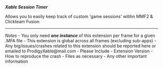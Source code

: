 <b><i>Xable Session Timer</i></b>

Allows you to easily keep track of custom 'game sessions' witihn MMF2 & Clickteam Fusion

<hr/>
<i>Notes</i>
- You only need <b><i> one instance </i></b>  of this extension per frame for a given .MFA file
	- This extension is global across all frames (excluding sub-apps)
- Any big/issues/crashes related to this extension should be reported here or emailed to ProdigyXable@mail.com 
	- Please Include
		- Extension Version
		- How to reproduce the crash
		- Files as necessary
		- Any other important information
